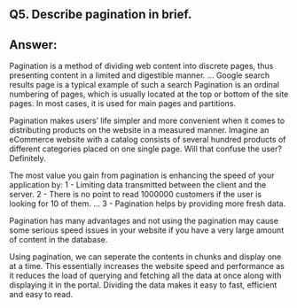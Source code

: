 ## Q5. Describe pagination in brief.

## Answer:

Pagination is a method of dividing web content into discrete pages, thus presenting content in a limited and digestible manner. ... Google search results page is a typical example of such a search
Pagination is an ordinal numbering of pages, which is usually located at the top or bottom of the site pages.
In most cases, it is used for main pages and partitions.

Pagination makes users’ life simpler and more convenient when it comes to distributing products on the website in a measured manner. Imagine an eCommerce website with a catalog consists of several hundred products of different categories placed on one single page. Will that confuse the user? Definitely.

The most value you gain from pagination is enhancing the speed of your application by:
1 - Limiting data transmitted between the client and the server.
2 - There is no point to read 1000000 customers if the user is looking for 10 of them. ...
3 - Pagination helps by providing more fresh data.

Pagination has many advantages and not using the pagination may cause some serious speed issues in your website if you have a very large amount of content in the database.

Using pagination, we can seperate the contents in chunks and display one at a time. This essentially increases the website speed and performance as it reduces the load of querying and fetching all the data at once along with displaying it in the portal. Dividing the data makes it easy to fast, efficient and easy to read.
